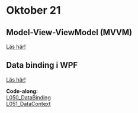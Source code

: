# Oktober 21

## Model-View-ViewModel (MVVM)

[Läs här!](https://en.wikipedia.org/wiki/Model%E2%80%93view%E2%80%93viewmodel)

## Data binding i WPF

[Läs här!](https://learn.microsoft.com/en-us/dotnet/desktop/wpf/data/?view=netdesktop-8.0)

**Code-along:**  
[L050_DataBinding](https://github.com/everyloop/NET24-Csharp/tree/master/Code-alongs/L050_DataBinding)  
[L051_DataContext](https://github.com/everyloop/NET24-Csharp/tree/master/Code-alongs/L051_DataContext)  
